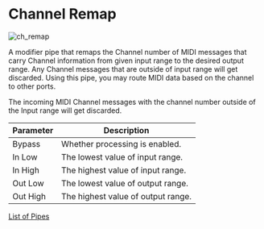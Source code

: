 # Channel Remap

![ch_remap](https://blokas.io/images/midihub/pipes/ch_remap.svg)

A modifier pipe that remaps the Channel number of MIDI messages that carry Channel information from given input range to the desired output range.
Any Channel messages that are outside of input range will get discarded. Using this pipe, you may route MIDI data based on the channel to other ports.

The incoming MIDI Channel messages with the channel number outside of the Input range will get discarded.

| Parameter              | Description                        |
| ---------------------- | ---------------------------------- |
| Bypass                 | Whether processing is enabled.     |
| In Low                 | The lowest value of input range.   |
| In High                | The highest value of input range.  |
| Out Low                | The lowest value of output range.  |
| Out High               | The highest value of output range. |

<span class="blokas-web-hide">

[List of Pipes](quick-links.md#io-pipes)

</span>